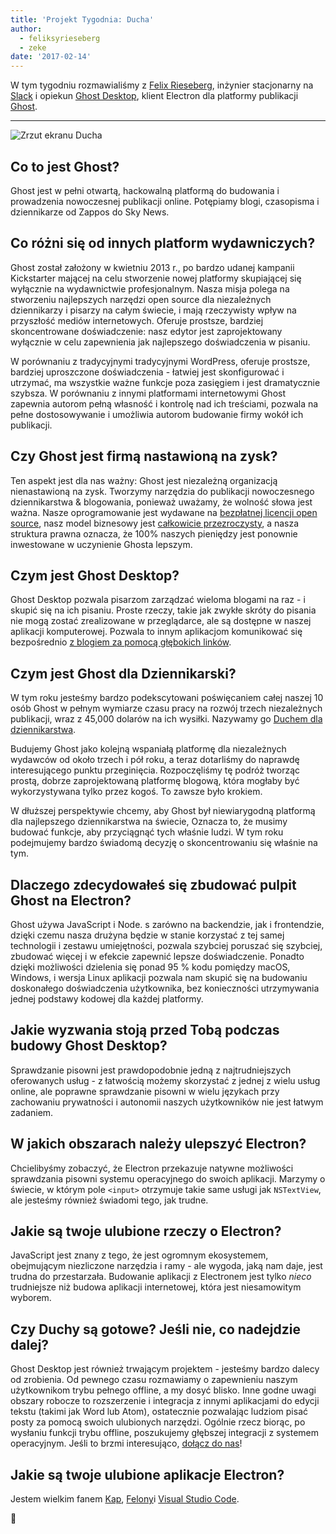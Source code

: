 ```yaml
---
title: 'Projekt Tygodnia: Ducha'
author:
  - feliksyrieseberg
  - zeke
date: '2017-02-14'
---
```


W tym tygodniu rozmawialiśmy z [Felix Rieseberg](https://felixrieseberg.com/), inżynier stacjonarny na [Slack](https://slack.com/) i opiekun [Ghost Desktop](https://ghost.org/downloads/), klient Electron dla platformy publikacji [Ghost](https://ghost.org/).

---

<div class="pt-5">
  <img src="https://cloud.githubusercontent.com/assets/2289/22913898/7396b0de-f222-11e6-8e5d-147a7ced37a9.png" alt="Zrzut ekranu Ducha"> 
</div>

## Co to jest Ghost?

Ghost jest w pełni otwartą, hackowalną platformą do budowania i prowadzenia nowoczesnej publikacji online. Potępiamy blogi, czasopisma i dziennikarze od Zappos do Sky News.

## Co różni się od innych platform wydawniczych?

Ghost został założony w kwietniu 2013 r., po bardzo udanej kampanii Kickstarter mającej na celu stworzenie nowej platformy skupiającej się wyłącznie na wydawnictwie profesjonalnym. Nasza misja polega na stworzeniu najlepszych narzędzi open source dla niezależnych dziennikarzy i pisarzy na całym świecie, i mają rzeczywisty wpływ na przyszłość mediów internetowych. Oferuje prostsze, bardziej skoncentrowane doświadczenie: nasz edytor jest zaprojektowany wyłącznie w celu zapewnienia jak najlepszego doświadczenia w pisaniu.

W porównaniu z tradycyjnymi tradycyjnymi WordPress, oferuje prostsze, bardziej uproszczone doświadczenia - łatwiej jest skonfigurować i utrzymać, ma wszystkie ważne funkcje poza zasięgiem i jest dramatycznie szybsza. W porównaniu z innymi platformami internetowymi Ghost zapewnia autorom pełną własność i kontrolę nad ich treściami, pozwala na pełne dostosowywanie i umożliwia autorom budowanie firmy wokół ich publikacji.

## Czy Ghost jest firmą nastawioną na zysk?

Ten aspekt jest dla nas ważny: Ghost jest niezależną organizacją nienastawioną na zysk. Tworzymy narzędzia do publikacji nowoczesnego dziennikarstwa & blogowania, ponieważ uważamy, że wolność słowa jest ważna. Nasze oprogramowanie jest wydawane na [bezpłatnej licencji open source](https://github.com/TryGhost/Ghost), nasz model biznesowy jest [całkowicie przezroczysty](https://blog.ghost.org/year-3/), a nasza struktura prawna oznacza, że 100% naszych pieniędzy jest ponownie inwestowane w uczynienie Ghosta lepszym.

## Czym jest Ghost Desktop?

Ghost Desktop pozwala pisarzom zarządzać wieloma blogami na raz - i skupić się na ich pisaniu. Proste rzeczy, takie jak zwykłe skróty do pisania nie mogą zostać zrealizowane w przeglądarce, ale są dostępne w naszej aplikacji komputerowej. Pozwala to innym aplikacjom komunikować się bezpośrednio [z blogiem za pomocą głębokich linków](https://github.com/tryghost/ghost-desktop/blob/master/docs/deeplinks.md).

## Czym jest Ghost dla Dziennikarski?

W tym roku jesteśmy bardzo podekscytowani poświęcaniem całej naszej 10 osób Ghost w pełnym wymiarze czasu pracy na rozwój trzech niezależnych publikacji, wraz z 45,000 dolarów na ich wysiłki. Nazywamy go [Duchem dla dziennikarstwa](https://ghost.org/journalism/).

Budujemy Ghost jako kolejną wspaniałą platformę dla niezależnych wydawców od około trzech i pół roku, a teraz dotarliśmy do naprawdę interesującego punktu przeginięcia. Rozpoczęliśmy tę podróż tworząc prostą, dobrze zaprojektowaną platformę blogową, która mogłaby być wykorzystywana tylko przez kogoś. To zawsze było krokiem.

W dłuższej perspektywie chcemy, aby Ghost był niewiarygodną platformą dla najlepszego dziennikarstwa na świecie, Oznacza to, że musimy budować funkcje, aby przyciągnąć tych właśnie ludzi. W tym roku podejmujemy bardzo świadomą decyzję o skoncentrowaniu się właśnie na tym.

## Dlaczego zdecydowałeś się zbudować pulpit Ghost na Electron?

Ghost używa JavaScript i Node. s zarówno na backendzie, jak i frontendzie, dzięki czemu nasza drużyna będzie w stanie korzystać z tej samej technologii i zestawu umiejętności, pozwala szybciej poruszać się szybciej, zbudować więcej i w efekcie zapewnić lepsze doświadczenie. Ponadto dzięki możliwości dzielenia się ponad 95 % kodu pomiędzy macOS, Windows, i wersja Linux aplikacji pozwala nam skupić się na budowaniu doskonałego doświadczenia użytkownika, bez konieczności utrzymywania jednej podstawy kodowej dla każdej platformy.

## Jakie wyzwania stoją przed Tobą podczas budowy Ghost Desktop?

Sprawdzanie pisowni jest prawdopodobnie jedną z najtrudniejszych oferowanych usług - z łatwością możemy skorzystać z jednej z wielu usług online, ale poprawne sprawdzanie pisowni w wielu językach przy zachowaniu prywatności i autonomii naszych użytkowników nie jest łatwym zadaniem.

## W jakich obszarach należy ulepszyć Electron?

Chcielibyśmy zobaczyć, że Electron przekazuje natywne możliwości sprawdzania pisowni systemu operacyjnego do swoich aplikacji. Marzymy o świecie, w którym pole `<input>` otrzymuje takie same usługi jak `NSTextView`, ale jesteśmy również świadomi tego, jak trudne.

## Jakie są twoje ulubione rzeczy o Electron?

JavaScript jest znany z tego, że jest ogromnym ekosystemem, obejmującym niezliczone narzędzia i ramy - ale wygoda, jaką nam daje, jest trudna do przestarzała. Budowanie aplikacji z Electronem jest tylko _nieco_ trudniejsze niż budowa aplikacji internetowej, która jest niesamowitym wyborem.

## Czy Duchy są gotowe? Jeśli nie, co nadejdzie dalej?

Ghost Desktop jest również trwającym projektem - jesteśmy bardzo dalecy od zrobienia. Od pewnego czasu rozmawiamy o zapewnieniu naszym użytkownikom trybu pełnego offline, a my dosyć blisko. Inne godne uwagi obszary robocze to rozszerzenie i integracja z innymi aplikacjami do edycji tekstu (takimi jak Word lub Atom), ostatecznie pozwalając ludziom pisać posty za pomocą swoich ulubionych narzędzi. Ogólnie rzecz biorąc, po wysłaniu funkcji trybu offline, poszukujemy głębszej integracji z systemem operacyjnym. Jeśli to brzmi interesująco, [dołącz do nas](https://github.com/tryghost/ghost-desktop)!

## Jakie są twoje ulubione aplikacje Electron?

Jestem wielkim fanem [Kap](https://getkap.co/), [Felony](https://github.com/henryboldi/felony)i [Visual Studio Code](https://code.visualstudio.com).

👻

